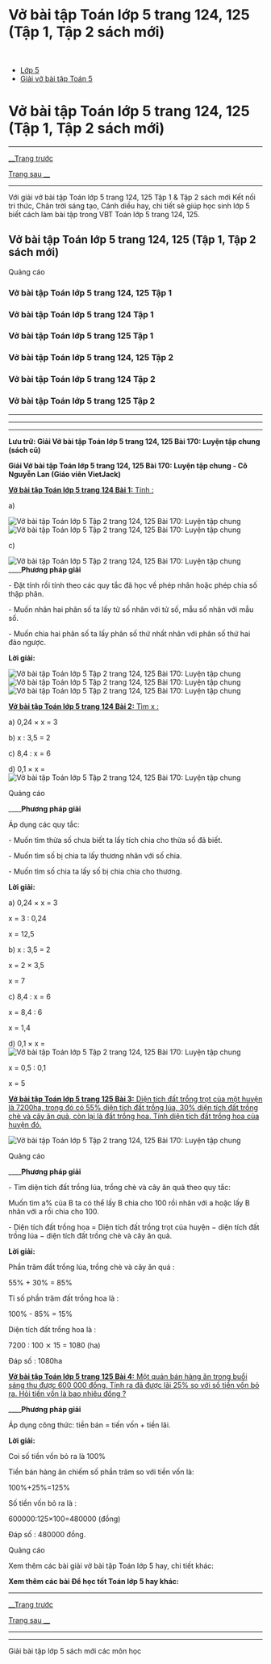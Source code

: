 # Vở bài tập Toán lớp 5 trang 124, 125 (Tập 1, Tập 2 sách mới)

﻿

  * [Lớp 5](https://vietjack.com/series/lop-5.jsp)
  * [Giải vở bài tập Toán 5](https://vietjack.com/giai-vo-bai-tap-toan-5/index.jsp)



# Vở bài tập Toán lớp 5 trang 124, 125 (Tập 1, Tập 2 sách mới)

* * *

[__Trang trước](https://vietjack.com/giai-vo-bai-tap-toan-5/bai-169-luyen-tap-chung.jsp)

[Trang sau __](https://vietjack.com/giai-vo-bai-tap-toan-5/bai-171-luyen-tap-chung.jsp)

* * *

Với giải vở bài tập Toán lớp 5 trang 124, 125 Tập 1 & Tập 2 sách mới Kết nối tri thức, Chân trời sáng tạo, Cánh diều hay, chi tiết sẽ giúp học sinh lớp 5 biết cách làm bài tập trong VBT Toán lớp 5 trang 124, 125.

## Vở bài tập Toán lớp 5 trang 124, 125 (Tập 1, Tập 2 sách mới)

Quảng cáo

### Vở bài tập Toán lớp 5 trang 124, 125 Tập 1

### Vở bài tập Toán lớp 5 trang 124 Tập 1

### Vở bài tập Toán lớp 5 trang 125 Tập 1

### Vở bài tập Toán lớp 5 trang 124, 125 Tập 2

### Vở bài tập Toán lớp 5 trang 124 Tập 2

### Vở bài tập Toán lớp 5 trang 125 Tập 2

* * *

* * *

* * *

**Lưu trữ: Giải Vở bài tập Toán lớp 5 trang 124, 125 Bài 170: Luyện tập chung (sách cũ)**

**Giải Vở bài tập Toán lớp 5 trang 124, 125 Bài 170: Luyện tập chung - Cô Nguyễn Lan (Giáo viên VietJack)**

[**Vở bài tập Toán lớp 5 trang 124 Bài 1:** Tính : ](https://vietjack.com/giai-vo-bai-tap-toan-5/bai-1-trang-124-vbt-toan-5-tap-2.jsp)

a) 

![Vở bài tập Toán lớp 5 Tập 2 trang 124, 125 Bài 170: Luyện tập chung](https://vietjack.com/giai-vo-bai-tap-toan-5/images/bai-1-trang-124-vbt-toan-5-tap-2.PNG) ![Vở bài tập Toán lớp 5 Tập 2 trang 124, 125 Bài 170: Luyện tập chung](https://vietjack.com/giai-vo-bai-tap-toan-5/images/bai-1-trang-124-vbt-toan-5-tap-2-1.PNG)

c) 

![Vở bài tập Toán lớp 5 Tập 2 trang 124, 125 Bài 170: Luyện tập chung](https://vietjack.com/giai-vo-bai-tap-toan-5/images/bai-1-trang-124-vbt-toan-5-tap-2-2.PNG) ____**Phương pháp giải**

\- Đặt tính rồi tính theo các quy tắc đã học về phép nhân hoặc phép chia số thập phân.

\- Muốn nhân hai phân số ta lấy tử số nhân với tử số, mẫu số nhân với mẫu số.

\- Muốn chia hai phân số ta lấy phân số thứ nhất nhân với phân số thứ hai đảo ngược.

**Lời giải:**

![Vở bài tập Toán lớp 5 Tập 2 trang 124, 125 Bài 170: Luyện tập chung](https://vietjack.com/giai-vo-bai-tap-toan-5/images/bai-1-trang-124-vbt-toan-5-tap-2-3.PNG) ![Vở bài tập Toán lớp 5 Tập 2 trang 124, 125 Bài 170: Luyện tập chung](https://vietjack.com/giai-vo-bai-tap-toan-5/images/bai-1-trang-124-vbt-toan-5-tap-2-6.PNG) ![Vở bài tập Toán lớp 5 Tập 2 trang 124, 125 Bài 170: Luyện tập chung](https://vietjack.com/giai-vo-bai-tap-toan-5/images/bai-1-trang-124-vbt-toan-5-tap-2-7.PNG)

[**Vở bài tập Toán lớp 5 trang 124 Bài 2:** Tìm x : ](https://vietjack.com/giai-vo-bai-tap-toan-5/bai-2-trang-124-vbt-toan-5-tap-2.jsp)

a) 0,24 × x = 3

b) x : 3,5 = 2

c) 8,4 : x = 6

d) 0,1 × x = ![Vở bài tập Toán lớp 5 Tập 2 trang 124, 125 Bài 170: Luyện tập chung](https://vietjack.com/giai-vo-bai-tap-toan-5/images/bai-2-trang-124-vbt-toan-5-tap-2.PNG)

Quảng cáo

____**Phương pháp giải**

Áp dụng các quy tắc:

\- Muốn tìm thừa số chưa biết ta lấy tích chia cho thừa số đã biết.

\- Muốn tìm số bị chia ta lấy thương nhân với số chia.

\- Muốn tìm số chia ta lấy số bị chia chia cho thương.

**Lời giải:**

a) 0,24 × x = 3

x = 3 : 0,24

x = 12,5

b) x : 3,5 = 2

x = 2 × 3,5 

x = 7

c) 8,4 : x = 6

x = 8,4 : 6

x = 1,4

d) 0,1 × x = ![Vở bài tập Toán lớp 5 Tập 2 trang 124, 125 Bài 170: Luyện tập chung](https://vietjack.com/giai-vo-bai-tap-toan-5/images/bai-2-trang-124-vbt-toan-5-tap-2.PNG)

x = 0,5 : 0,1

x = 5

[**Vở bài tập Toán lớp 5 trang 125 Bài 3:** Diện tích đất trồng trọt của một huyện là 7200ha, trong đó có 55% diện tích đất trồng lúa, 30% diện tích đất trồng chè và cây ăn quả, còn lại là đất trồng hoa. Tính diện tích đất trồng hoa của huyện đó.](https://vietjack.com/giai-vo-bai-tap-toan-5/bai-3-trang-125-vbt-toan-5-tap-2.jsp)

![Vở bài tập Toán lớp 5 Tập 2 trang 124, 125 Bài 170: Luyện tập chung](https://vietjack.com/giai-vo-bai-tap-toan-5/images/bai-3-trang-125-vbt-toan-5-tap-2.PNG)

Quảng cáo

____**Phương pháp giải**

\- Tìm diện tích đất trồng lúa, trồng chè và cây ăn quả theo quy tắc:

Muốn tìm a% của B ta có thể lấy B chia cho 100 rồi nhân với a hoặc lấy B nhân với a rồi chia cho 100.

\- Diện tích đất trồng hoa = Diện tích đất trồng trọt của huyện − diện tích đất trồng lúa − diện tích đất trồng chè và cây ăn quả.

**Lời giải:**

Phần trăm đất trồng lúa, trồng chè và cây ăn quả :

55% + 30% = 85%

Tỉ số phần trăm đất trồng hoa là :

100% - 85% = 15%

Diện tích đất trồng hoa là :

7200 : 100 ⨯ 15 = 1080 (ha)

Đáp số : 1080ha

[**Vở bài tập Toán lớp 5 trang 125 Bài 4:** Một quán bán hàng ăn trong buổi sáng thu được 600 000 đồng. Tính ra đã được lãi 25% so với số tiền vốn bỏ ra. Hỏi tiền vốn là bao nhiêu đồng ?](https://vietjack.com/giai-vo-bai-tap-toan-5/bai-4-trang-125-vbt-toan-5-tap-2.jsp)

____**Phương pháp giải**

Áp dụng công thức: tiền bán = tiến vốn + tiền lãi. 

**Lời giải:**

Coi số tiền vốn bỏ ra là 100%

Tiền bán hàng ăn chiếm số phần trăm so với tiền vốn là:

100%+25%=125%

Số tiền vốn bỏ ra là :

600000:125×100=480000 (đồng)

Đáp số : 480000 đồng.

Quảng cáo

Xem thêm các bài giải vở bài tập Toán lớp 5 hay, chi tiết khác:

**Xem thêm các bài Để học tốt Toán lớp 5 hay khác:**

* * *

[__Trang trước](https://vietjack.com/giai-vo-bai-tap-toan-5/bai-169-luyen-tap-chung.jsp)

[Trang sau __](https://vietjack.com/giai-vo-bai-tap-toan-5/bai-171-luyen-tap-chung.jsp)

* * *

* * *

Giải bài tập lớp 5 sách mới các môn học
